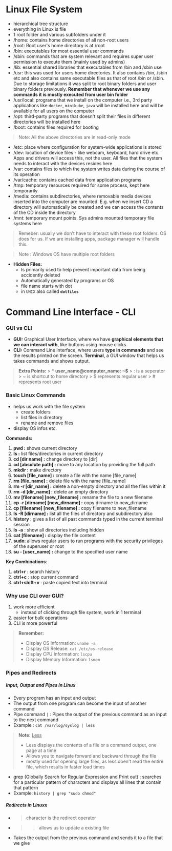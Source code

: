 # Linux File System
* hierarchical tree structure
* everything in Linux is file
* 1 root folder and various subfolders under it
* /home: contains home directories of all non-root users
* /root: Root user's home directory is at /root
* /bin: executables for most essential user commands
* /sbin: commands that are system relevant and requires super user permission to execute them (mainly used by admins)
* /lib: essential shared libraries that executables from /bin and /sbin use
* /usr: this was used for users home directories. It also contains /bin, /sbin etc and also contains same executable files as that of root /bin or /sbin. Due to storage limitations it was split to root binary folders and user binary folders previously. **Remember that whenever we use any commands it is mostly executed from user bin folder**
* /usr/local: programs that we install on the computer i.e., 3rd party applications like `docker`, `minikube`, `java` will be installed here and will be available for all users on the computer
* /opt: third-party programs that doesn't split their files in different directories will be installed here
* /boot: contains files required for booting

> Note: All the above directories are in read-only mode

* /etc: place where configuration for system-wide applications is stored
* /dev: location of device files - like webcam, keyboard, hard drive etc. Apps and drivers will access this, not the user. All files that the system needs to interact with the devices resides here
* /var: contains files to which the system writes data during the course of its operation
* /var/cache: contains cached data from application programs
* /tmp: temporary resources required for some process, kept here temporarily
* /media: contains subdirectories, where removable media devices inserted into the computer are mounted. E.g. when we insert CD a directory will automatically be created and we can access the contents of the CD inside the directory
* /mnt: temporary mount points. Sys admins mounted temporary file systems here

> Remeber: usually we don't have to interact with these root folders. OS does for us. If we are installing apps, package manager will handle this.

> Note : Windows OS have multiple root folders 

* __Hidden Files:__
	* Is primarily used to help prevent important data from being accidently deleted
	* Automatically generated by programs or OS
	* file name starts with dot 
	* in `UNIX` also called **`dotfiles`** 

# Command Line Interface - CLI
### GUI vs CLI
* __GUI:__ Graphical User Interface, where we have __graphical elements that we can interact with__, like buttons using mouse clicks.
* __CLI:__ Command Line Interface, where users __type in commands__ and see the results printed on the screen. __Terminal__, a GUI window that helps us takes commands and shows output.

> __Extra Points:__
	> * __user_name@computer_name: ~\$__
	> : is a seperator
	> ~ is shortcut to home directory
	> $ represents regular user
	> \# represents root user

### Basic Linux Commands
* helps us work with the file system
	* create folders 
	* list files in directory
	* rename and remove files
* display OS infos etc.

__Commands:__
1. __pwd :__ shows current directory
2. __ls :__ list files/directories in current directory
3. __cd [dir name] :__ change directory to [dir]
4. __cd [absolute path] :__ move to any location by providing the full path
5. __mkdir :__ make directory
6. __touch [file_name] :__ create a file with the name [file_name]
7. __rm [file_name] :__ delete file with the name [file_name]
8. __rm -r [dir_name] :__ delete a non-empty directory and all the files within it
9. __rm -d [dir_name] :__ delete an empty directory
10. __mv [filename] [new_filename] :__ rename the file to a new filename
11. __cp -r [dirname] [new_dirname] :__ copy dirname to new_dirname
12. __cp [filename] [new_filename] :__ copy filename to new_filename
13. __ls -R [dirname] :__ list all the files of directory and subdirectory also
14. __history__ : gives a list of all past commands typed in the current terminal session
15. __ls -a__ : show all directories including hidden
16. __cat [filename] :__ display the file content
17. __sudo__: allows regular users to run programs with the security privileges of the superuser or root
18. __su - [user_name] :__ change to the specified user name

__Key Combinations__:
1. __ctrl+r__ : search history
2. __ctrl+c__ : stop current command
3. __ctrl+shift+v__ : paste copied text into terminal

### Why use CLI over GUI?
1. work more efficient
	* instead of clicking through file system, work in 1 terminal
2. easier for bulk operations
3. CLI is more powerful

> __Remember:__
> * Display OS Information: `uname -a`
> * Display OS Release: `cat /etc/os-release`
> * Display CPU Information: `lscpu`
> * Display Memory Information: `lsmem`

### Pipes and Redirects

##### Input, Output and Pipes in Linux
 * Every program has an input and output
 * The output from one program can become the input of another command
 * Pipe command `|` : Pipes the output of the previous command as an input to the next command
 * Example : `cat /var/log/syslog | less`

> __Note:__
> <u>Less</u>
> * Less displays the contents of a file or a command output, one page at a time
> * Allows you to navigate forward and backward through the file
> * mostly used for opening large files, as less doen't read the entire file, which results in faster load times

* grep (Globally Search for Regular Expression and Print out) : searches for a particular pattern of characters and displays all lines that contain that pattern
* Example: `history | grep "sudo chmod"`

##### Redirects in Linuxx
* > character is the redirect operator
* >> allows us to update a existing file
* Takes the output from the previous command and sends it to a file that we give